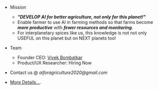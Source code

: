 - Mission   
  - ***"DEVELOP AI for better agriculture, not only for this planet!"***   
  - Enable farmer to use AI in farming methods so that farms become ***more productive*** with ***fewer resources and monitoring***. 
  - For interplanetary spices like us, this knowledge is not not only USEFUL on this planet but on NEXT planets too!

- Team   
  - Founder CEO: [Vivek Bombatkar](https://www.linkedin.com/in/vivek-bombatkar/)
  - Product/UX Researcher: Hiring Now

- Contact us @ _aiforagriculture2020@gmail.com_  

- [More Details...](./assets/pages/design_thinking.md).

